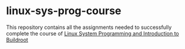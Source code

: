 # linux-sys-prog-course
This repository contains all the assignments needed to successfully complete the course of [Linux System Programming and Introduction to Buildroot](https://www.coursera.org/learn/linux-system-programming-introduction-to-buildroot)
